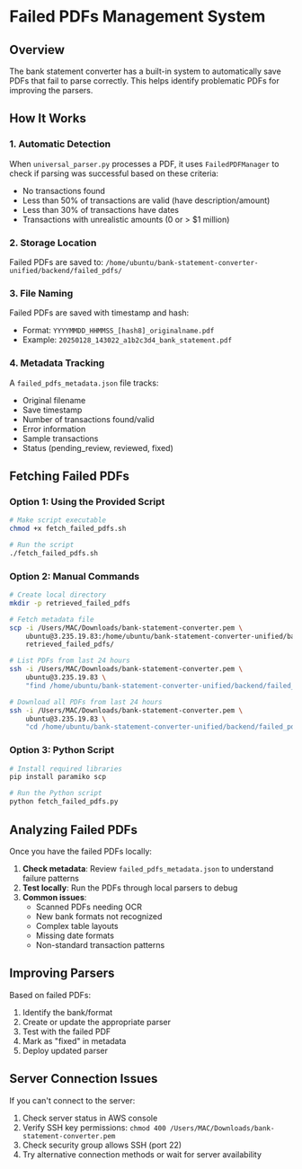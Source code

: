 # Failed PDFs Management System

## Overview
The bank statement converter has a built-in system to automatically save PDFs that fail to parse correctly. This helps identify problematic PDFs for improving the parsers.

## How It Works

### 1. Automatic Detection
When `universal_parser.py` processes a PDF, it uses `FailedPDFManager` to check if parsing was successful based on these criteria:
- No transactions found
- Less than 50% of transactions are valid (have description/amount)
- Less than 30% of transactions have dates
- Transactions with unrealistic amounts (0 or > $1 million)

### 2. Storage Location
Failed PDFs are saved to: `/home/ubuntu/bank-statement-converter-unified/backend/failed_pdfs/`

### 3. File Naming
Failed PDFs are saved with timestamp and hash:
- Format: `YYYYMMDD_HHMMSS_[hash8]_originalname.pdf`
- Example: `20250128_143022_a1b2c3d4_bank_statement.pdf`

### 4. Metadata Tracking
A `failed_pdfs_metadata.json` file tracks:
- Original filename
- Save timestamp
- Number of transactions found/valid
- Error information
- Sample transactions
- Status (pending_review, reviewed, fixed)

## Fetching Failed PDFs

### Option 1: Using the Provided Script
```bash
# Make script executable
chmod +x fetch_failed_pdfs.sh

# Run the script
./fetch_failed_pdfs.sh
```

### Option 2: Manual Commands
```bash
# Create local directory
mkdir -p retrieved_failed_pdfs

# Fetch metadata file
scp -i /Users/MAC/Downloads/bank-statement-converter.pem \
    ubuntu@3.235.19.83:/home/ubuntu/bank-statement-converter-unified/backend/failed_pdfs/failed_pdfs_metadata.json \
    retrieved_failed_pdfs/

# List PDFs from last 24 hours
ssh -i /Users/MAC/Downloads/bank-statement-converter.pem \
    ubuntu@3.235.19.83 \
    "find /home/ubuntu/bank-statement-converter-unified/backend/failed_pdfs -name '*.pdf' -mtime -1 -ls"

# Download all PDFs from last 24 hours
ssh -i /Users/MAC/Downloads/bank-statement-converter.pem \
    ubuntu@3.235.19.83 \
    "cd /home/ubuntu/bank-statement-converter-unified/backend/failed_pdfs && tar -czf - *.pdf" | tar -xzf - -C retrieved_failed_pdfs/
```

### Option 3: Python Script
```bash
# Install required libraries
pip install paramiko scp

# Run the Python script
python fetch_failed_pdfs.py
```

## Analyzing Failed PDFs

Once you have the failed PDFs locally:

1. **Check metadata**: Review `failed_pdfs_metadata.json` to understand failure patterns
2. **Test locally**: Run the PDFs through local parsers to debug
3. **Common issues**:
   - Scanned PDFs needing OCR
   - New bank formats not recognized
   - Complex table layouts
   - Missing date formats
   - Non-standard transaction patterns

## Improving Parsers

Based on failed PDFs:
1. Identify the bank/format
2. Create or update the appropriate parser
3. Test with the failed PDF
4. Mark as "fixed" in metadata
5. Deploy updated parser

## Server Connection Issues

If you can't connect to the server:
1. Check server status in AWS console
2. Verify SSH key permissions: `chmod 400 /Users/MAC/Downloads/bank-statement-converter.pem`
3. Check security group allows SSH (port 22)
4. Try alternative connection methods or wait for server availability